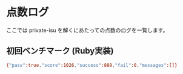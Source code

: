 # 点数ログ

ここでは private-isu を解くにあたっての点数のログを一覧します。

## 初回ベンチマーク (Ruby実装)

```sh
{"pass":true,"score":1026,"success":889,"fail":0,"messages":[]}
```
